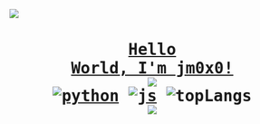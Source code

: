 <a href="https://www.youtube.com/watch?v=dQw4w9WgXcQ"><pre><img src="https://user-images.githubusercontent.com/73097560/115834477-dbab4500-a447-11eb-908a-139a6edaec5c.gif"><h1 align="center">Hello World, I'm jm0x0!
<a href="https://www.youtube.com/watch?v=dQw4w9WgXcQ"><img src="https://user-images.githubusercontent.com/73097560/115834477-dbab4500-a447-11eb-908a-139a6edaec5c.gif"></a>
[![python](https://img.shields.io/badge/Python-fcff7c?style=for-the-badge&logo=python&logoColor=black)](https://python.org/)
[![js](https://img.shields.io/badge/JavaScript-323330?style=for-the-badge&logo=javascript&logoColor=F7DF1E)](https://javascript.com/)
![topLangs](https://github-readme-stats.vercel.app/api/top-langs/?username=jm0x0&theme=tokyonight&layout=compact)
<img src="https://user-images.githubusercontent.com/73097560/115834477-dbab4500-a447-11eb-908a-139a6edaec5c.gif"></pre>

